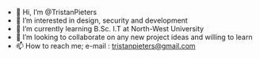 - 👋 Hi, I’m @TristanPieters
- 👀 I’m interested in design, security and development
- 🌱 I’m currently learning B.Sc. I.T at North-West University
- 💞️ I’m looking to collaborate on any new project ideas and willing to learn
- 📫 How to reach me; e-mail : tristanpieters@gmail.com

<!---
TristanPieters/TristanPieters is a ✨ special ✨ repository because its `README.md` (this file) appears on your GitHub profile.
You can click the Preview link to take a look at your changes.
--->
